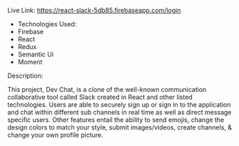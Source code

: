 Live Link: https://react-slack-5db85.firebaseapp.com/login

- Technologies Used:
- Firebase
- React
- Redux
- Semantic Ui
- Moment

Description: 

This project, Dev Chat, is a clone of the well-known communication collaborative tool called Slack created in React and other listed technologies. Users are able to securely sign up or sign in to the application and chat within different sub channels in real time as well as direct message specific users. Other features entail the ability to send emojis, change the design colors to match your style, submit images/videos, create channels, & change your own profile picture.
